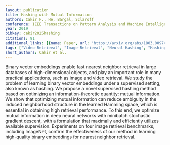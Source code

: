 ```yaml
---
layout: publication
title: Hashing with Mutual Information
authors: Cakir F., He, Bargal, Sclaroff
conference: IEEE Transactions on Pattern Analysis and Machine Intelligence
year: 2019
bibkey: cakir2025hashing
citations: 91
additional_links: [{name: Paper, url: 'https://arxiv.org/abs/1803.00974'}]
tags: ["Video-Retrieval", "Image-Retrieval", "Neural-Hashing", "Hashing-Methods", "Evaluation", "Supervised"]
short_authors: Cakir et al.
---
```

Binary vector embeddings enable fast nearest neighbor retrieval in large databases of high-dimensional objects, and play an important role in many practical applications, such as image and video retrieval. We study the problem of learning binary vector embeddings under a supervised setting, also known as hashing. We propose a novel supervised hashing method based on optimizing an information-theoretic quantity: mutual information. We show that optimizing mutual information can reduce ambiguity in the induced neighborhood structure in the learned Hamming space, which is essential in obtaining high retrieval performance. To this end, we optimize mutual information in deep neural networks with minibatch stochastic gradient descent, with a formulation that maximally and efficiently utilizes available supervision. Experiments on four image retrieval benchmarks, including ImageNet, confirm the effectiveness of our method in learning high-quality binary embeddings for nearest neighbor retrieval.